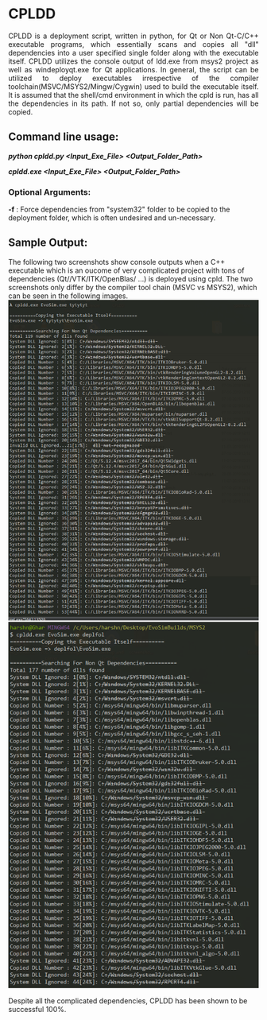 # CPLDD
<div style="text-align: justify">CPLDD is a deployment script, written in python,  for Qt or Non Qt-C/C++ executable programs, which essentially scans and copies all "dll" dependencies into a user specified single folder along with the executable itself. CPLDD utilizes the console output of ldd.exe from msys2 project as well as windeployqt.exe for Qt applications. In general, the script can be utilized to deploy executables irrespective of the compiler toolchain(MSVC/MSYS2/Mingw/Cygwin) used to build the executable itself. It is assumed that the shell/cmd environment in which the cpld is run, has all the dependencies in its path. If not so, only partial dependencies will be copied.</div>

## Command line usage:

***python cpldd.py <Input_Exe_File> <Output_Folder_Path>***

***cpldd.exe <Input_Exe_File> <Output_Folder_Path>***

### Optional Arguments:

**-f** : Force dependencies from "system32" folder to be copied to the deployment folder, which is often undesired and un-necessary.

## Sample Output:
The following two screenshots show console outputs when a C++ executable which is an oucome of very complicated project with tons of dependencies (Qt//VTK/ITK/OpenBlas/ ...) is deployed using cpld. The two screenshots only differ by the compiler tool chain (MSVC vs MSYS2), which can be seen in the following images.
  ![MSVC output](screenshot_msvc.PNG)
  ![MSYS2 output](screenshot_msys2.PNG)

Despite all the complicated dependencies, CPLDD has been shown to be successful 100%. 
